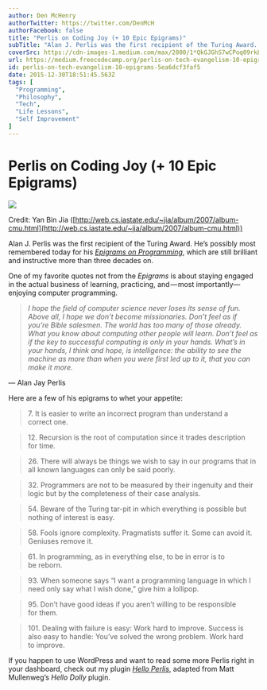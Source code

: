 ```yaml
---
author: Den McHenry
authorTwitter: https://twitter.com/DenMcH
authorFacebook: false
title: "Perlis on Coding Joy (+ 10 Epic Epigrams)"
subTitle: "Alan J. Perlis was the first recipient of the Turing Award. He’s possibly most remembered today for his Epigrams on Programming, which ar..."
coverSrc: https://cdn-images-1.medium.com/max/2000/1*QkGJGhS7wCPoq09rkLC_JQ.jpeg
url: https://medium.freecodecamp.org/perlis-on-tech-evangelism-10-epigrams-5ea6dcf3faf5
id: perlis-on-tech-evangelism-10-epigrams-5ea6dcf3faf5
date: 2015-12-30T18:51:45.563Z
tags: [
  "Programming",
  "Philosophy",
  "Tech",
  "Life Lessons",
  "Self Improvement"
]
---
```

# Perlis on Coding Joy (+ 10 Epic Epigrams)







![](https://cdn-images-1.medium.com/max/2000/1*QkGJGhS7wCPoq09rkLC_JQ.jpeg)

Credit: Yan Bin Jia ([http://web.cs.iastate.edu/~jia/album/2007/album-cmu.html](http://web.cs.iastate.edu/~jia/album/2007/album-cmu.html))







Alan J. Perlis was the first recipient of the Turing Award. He’s possibly most remembered today for his [_Epigrams on Programming_](http://www.cs.yale.edu/homes/perlis-alan/quotes.html), which are still brilliant and instructive more than three decades on.

One of my favorite quotes not from the _Epigrams_ is about staying engaged in the actual business of learning, practicing, and — most importantly—enjoying computer programming.

> _I hope the field of computer science never loses its sense of fun. Above all, I hope we don’t become missionaries. Don’t feel as if you’re Bible salesmen. The world has too many of those already. What you know about computing other people will learn. Don’t feel as if the key to successful computing is only in your hands. What’s in your hands, I think and hope, is intelligence: the ability to see the machine as more than when you were first led up to it, that you can make it more._

— Alan Jay Perlis

Here are a few of his epigrams to whet your appetite:

> 7\. It is easier to write an incorrect program than understand a correct one.

> 12\. Recursion is the root of computation since it trades description for time.

> 26\. There will always be things we wish to say in our programs that in all known languages can only be said poorly.

> 32\. Programmers are not to be measured by their ingenuity and their logic but by the completeness of their case analysis.

> 54\. Beware of the Turing tar-pit in which everything is possible but nothing of interest is easy.

> 58\. Fools ignore complexity. Pragmatists suffer it. Some can avoid it. Geniuses remove it.

> 61\. In programming, as in everything else, to be in error is to be reborn.

> 93\. When someone says “I want a programming language in which I need only say what I wish done,” give him a lollipop.

> 95\. Don’t have good ideas if you aren’t willing to be responsible for them.

> 101\. Dealing with failure is easy: Work hard to improve. Success is also easy to handle: You’ve solved the wrong problem. Work hard to improve.

If you happen to use WordPress and want to read some more Perlis right in your dashboard, check out my plugin [_Hello Perlis_](https://github.com/denmch/hello-perlis), adapted from Matt Mullenweg’s _Hello Dolly_ plugin.








